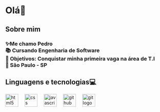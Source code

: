 <h1 align="left">Olá👋</h1>

###

<h2 align="left">Sobre mim</h2>

###

<h3 align="left">✨Me chamo Pedro<br>📚 Cursando Engenharia de Software<br>🎯 Objetivos: Conquistar minha primeira vaga na área de T.I<br>📌 São Paulo - SP</h3>

###

<h2 align="left">Linguagens e tecnologias💻</h2>

<div align="left">
  <img src="https://skillicons.dev/icons?i=html" height="40" alt="html5 logo"  />
  <img width="12" />
  <img src="https://skillicons.dev/icons?i=css" height="40" alt="css logo"  />
  <img width="12" />
  <img src="https://skillicons.dev/icons?i=js" height="40" alt="javascript logo"  />
  <img width="12" />
  <img src="https://skillicons.dev/icons?i=github" height="40" alt="github logo"  />
  <img width="12" />
  <img src="https://skillicons.dev/icons?i=git" height="40" alt="git logo"  />
</div>

###




